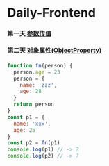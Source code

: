 # Daily-Frontend

#### 第一天 [参数传值](https://github.com/zhl1232/Daily-Frontend/issues/1)
#### 第二天 [对象属性(ObjectProperty)](https://github.com/zhl1232/Daily-Frontend/issues/2)

```js
function fn(person) {
  person.age = 23
  person = {
    name: 'zzz',
    age: 28
  }
  return person
}
const p1 = {
  name: 'xxx',
  age: 25
}
const p2 = fn(p1)
console.log(p1) // -> ?
console.log(p2) // -> ?
```

